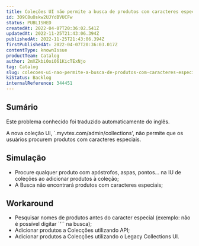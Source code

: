 ```yaml
---
title: Coleções UI não permite a busca de produtos com caracteres especiais
id: 3O9C8uOskw2UJYdBVUCFw
status: PUBLISHED
createdAt: 2022-04-07T20:36:02.541Z
updatedAt: 2022-11-25T21:43:06.394Z
publishedAt: 2022-11-25T21:43:06.394Z
firstPublishedAt: 2022-04-07T20:36:03.017Z
contentType: knownIssue
productTeam: Catalog
author: 2mXZkbi0oi061KicTExNjo
tag: Catalog
slug: colecoes-ui-nao-permite-a-busca-de-produtos-com-caracteres-especiais
kiStatus: Backlog
internalReference: 344451
---
```


## Sumário

<div class="alert alert-info">
  <p>Este problema conhecido foi traduzido automaticamente do inglês.</p>
</div>


A nova coleção UI, `.myvtex.com/admin/collections', não permite que os usuários procurem produtos com caracteres especiais.



## Simulação



- Procure qualquer produto com apóstrofos, aspas, pontos... na IU de coleções ao adicionar produtos à coleção;
- A Busca não encontrará produtos com caracteres especiais;



## Workaround


- Pesquisar nomes de produtos antes do caracter especial (exemplo: não é possível digitar `'`` na busca);
- Adicionar produtos a Colecções utilizando API;
- Adicionar produtos a Colecções utilizando o Legacy Collections UI.

